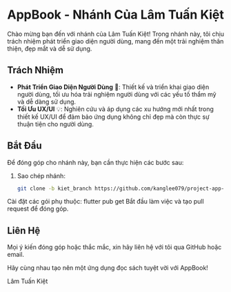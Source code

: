 # AppBook - Nhánh Của Lâm Tuấn Kiệt

Chào mừng bạn đến với nhánh của Lâm Tuấn Kiệt! Trong nhánh này, tôi chịu trách nhiệm phát triển giao diện người dùng, mang đến một trải nghiệm thân thiện, đẹp mắt và dễ sử dụng.

## Trách Nhiệm

- **Phát Triển Giao Diện Người Dùng** 🎨: Thiết kế và triển khai giao diện người dùng, tối ưu hóa trải nghiệm người dùng với các yếu tố thẩm mỹ và dễ dàng sử dụng.
- **Tối Ưu UX/UI** 💡: Nghiên cứu và áp dụng các xu hướng mới nhất trong thiết kế UX/UI để đảm bảo ứng dụng không chỉ đẹp mà còn thực sự thuận tiện cho người dùng.

## Bắt Đầu

Để đóng góp cho nhánh này, bạn cần thực hiện các bước sau:

1. Sao chép nhánh:
   ```bash
   git clone -b kiet_branch https://github.com/kanglee079/project-app-book-MTPTM-S2-20TH_N1_01
Cài đặt các gói phụ thuộc:
flutter pub get
Bắt đầu làm việc và tạo pull request để đóng góp.

## Liên Hệ

Mọi ý kiến đóng góp hoặc thắc mắc, xin hãy liên hệ với tôi qua GitHub hoặc email.

Hãy cùng nhau tạo nên một ứng dụng đọc sách tuyệt vời với AppBook!

Lâm Tuấn Kiệt

